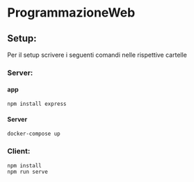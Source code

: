 # ProgrammazioneWeb

## Setup:
Per il setup scrivere i seguenti comandi nelle rispettive cartelle

### Server:
#### app
`npm install express`

#### Server
`docker-compose up`

### Client:
`npm install`  
`npm run serve`
